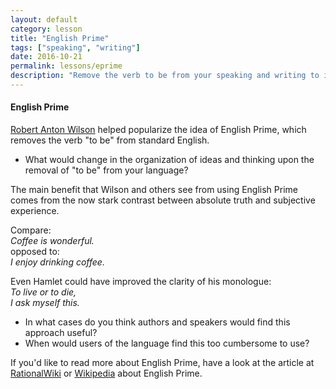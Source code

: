 ```yaml
---
layout: default
category: lesson
title: "English Prime"
tags: ["speaking", "writing"]
date: 2016-10-21
permalink: lessons/eprime
description: "Remove the verb to be from your speaking and writing to improve clarity"
---
```

#### English Prime
<a href="https://en.wikipedia.org/wiki/Robert_Anton_Wilson" target="_blank">Robert Anton Wilson</a> helped popularize the idea of English Prime, which removes the verb "to be" from standard English.

- What would change in the organization of ideas and thinking upon the removal of "to be" from your language?

The main benefit that Wilson and others see from using English Prime comes from the now stark contrast between absolute truth and subjective experience. 

Compare:  
*Coffee is wonderful.*  
opposed to:  
*I enjoy drinking coffee.*

Even Hamlet could have improved the clarity of his monologue:  
*To live or to die,  
I ask myself this.*

- In what cases do you think authors and speakers would find this approach useful?
- When would users of the language find this too cumbersome to use? 

If you'd like to read more about English Prime, have a look at the article at <a href="http://rationalwiki.org/wiki/E-Prime" target="_blank">RationalWiki</a> or <a href="https://en.wikipedia.org/wiki/E-Prime" target="_blank">Wikipedia</a> about English Prime.